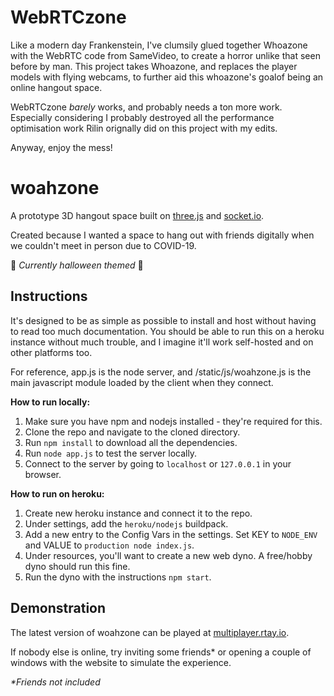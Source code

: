 # WebRTCzone

Like a modern day Frankenstein, I've clumsily glued together Whoazone with the WebRTC code from SameVideo, to create a horror unlike that seen before by man. This project takes Whoazone, and replaces the player models with flying webcams, to further aid this whoazone's goalof being an online hangout space.

WebRTCzone *barely* works, and probably needs a ton more work. Especially considering I probably destroyed all the performance optimisation work Rilin orignally did on this project with my edits.

Anyway, enjoy the mess!

# woahzone
A prototype 3D hangout space built on [three.js](https://github.com/mrdoob/three.js) and [socket.io](https://github.com/socketio/socket.io).

Created because I wanted a space to hang out with friends digitally when we couldn't meet in person due to COVID-19. 

:ghost: *Currently halloween themed* :ghost:

## Instructions
It's designed to be as simple as possible to install and host without having to read too much documentation. You should be able to run this on a heroku instance without much trouble, and I imagine it'll work self-hosted and on other platforms too.

For reference, app.js is the node server, and /static/js/woahzone.js is the main javascript module loaded by the client when they connect.

**How to run locally:**
1. Make sure you have npm and nodejs installed - they're required for this.
2. Clone the repo and navigate to the cloned directory.
3. Run `npm install` to download all the dependencies.
4. Run `node app.js` to test the server locally.
5. Connect to the server by going to `localhost` or `127.0.0.1` in your browser.

**How to run on heroku:**
1. Create new heroku instance and connect it to the repo.
2. Under settings, add the `heroku/nodejs` buildpack.
3. Add a new entry to the Config Vars in the settings. Set KEY to `NODE_ENV` and VALUE to `production node index.js`.
4. Under resources, you'll want to create a new web dyno. A free/hobby dyno should run this fine.
5. Run the dyno with the instructions `npm start`.

## Demonstration
The latest version of woahzone can be played at [multiplayer.rtay.io](http://multiplayer.rtay.io/). 

If nobody else is online, try inviting some friends* or opening a couple of windows with the website to simulate the experience. 

*\*Friends not included*
